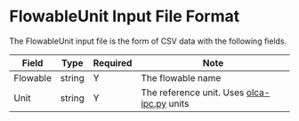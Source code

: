 # FlowableUnit Input File Format

The FlowableUnit input file is the form of CSV data with the following fields.

 Field | Type | Required |  Note |
----------- |  ---- | ---------| -----  |
 Flowable | string | Y | The flowable name |
 Unit | string | Y  | The reference unit. Uses [olca-ipc.py](https://github.com/GreenDelta/olca-ipc.py) units |